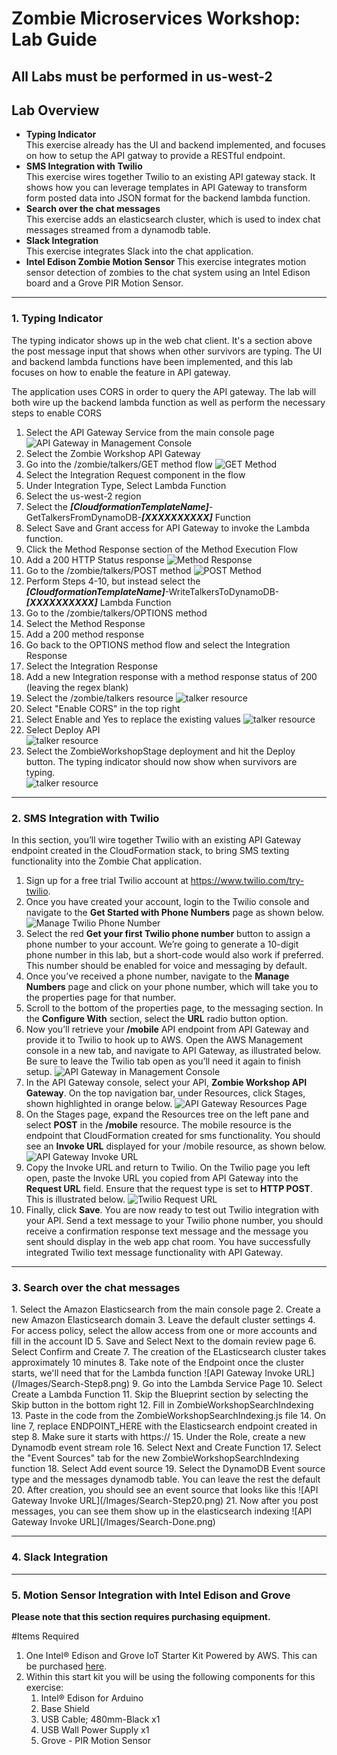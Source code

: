 <h1>Zombie Microservices Workshop: Lab Guide</h1>
<h2>All Labs must be performed in us-west-2</h2>
<h2>Lab Overview</h2>
  <ul>
    <li><b>Typing Indicator</b><br/>
        This exercise already has the UI and backend implemented, and focuses on how to setup the API gatway to provide a RESTful endpoint.</li>
    <li><b>SMS Integration with Twilio</b><br/>
        This exercise wires together Twilio to an existing API gateway stack.  It shows how you can leverage templates in API Gateway to transform form posted data into JSON format for the backend lambda function.</li>
    <li><b>Search over the chat messages</b><br/>
        This exercise adds an elasticsearch cluster, which is used to index chat messages streamed from a dynamodb table.</li>
    <li><b>Slack Integration</b><br/>
        This exercise integrates Slack into the chat application.</li>
    <li><b>Intel Edison Zombie Motion Sensor</b>
        This exercise integrates motion sensor detection of zombies to the chat system using an Intel Edison board and a Grove PIR Motion Sensor.</li>
  </ul>
<hr/>
<h3>1. Typing Indicator</h3>
<p>The typing indicator shows up in the web chat client.  It's a section above the post message input that shows when other survivors are typing.  The UI and backend lambda functions have been implemented, and this lab focuses on how to enable the feature in API gateway.</p>
<p> The application uses CORS in order to query the API gateway.  The lab will both wire up the backend lambda function as well as perform the necessary steps to enable CORS</p>

1. Select the API Gateway Service from the main console page
![API Gateway in Management Console](/Images/Typing-Step1.png)
2. Select the Zombie Workshop API Gateway
3. Go into the /zombie/talkers/GET method flow
![GET Method](/Images/Typing-Step3.png)
4. Select the Integration Request component in the flow
5. Under Integration Type, Select Lambda Function
6. Select the us-west-2 region
7. Select the <b><i>[CloudformationTemplateName]</i></b>-GetTalkersFromDynamoDB-<b><i>[XXXXXXXXXX]</i></b> Function
8. Select Save and Grant access for API Gateway to invoke the Lambda function.
9. Click the Method Response section of the Method Execution Flow
10. Add a 200 HTTP Status response
![Method Response](/Images/Typing-Step10.png)
11. Go to the /zombie/talkers/POST method
![POST Method](/Images/Typing-Step11.png)
12. Perform Steps 4-10, but instead select the <b><i>[CloudformationTemplateName]</i></b>-WriteTalkersToDynamoDB-<b><i>[XXXXXXXXXX]</i></b> Lambda Function
13. Go to the /zombie/talkers/OPTIONS method
14. Select the Method Response
15. Add a 200 method response
16. Go back to the OPTIONS method flow and select the Integration Response
17. Select the Integration Response
18. Add a new Integration response with a method response status of 200 (leaving the regex blank)
19. Select the /zombie/talkers resource
![talker resource](/Images/Typing-Step19.png)
20. Select "Enable CORS" in the top right
21. Select Enable and Yes to replace the existing values
![talker resource](/Images/Typing-Step21.png)
22. Select Deploy API <br/>
![talker resource](/Images/Typing-Step22.png)
23. Select the ZombieWorkshopStage deployment and hit the Deploy button. The typing indicator should now show when survivors are typing.<br/>
![talker resource](/Images/Typing-Done.png)

<hr/>
<h3>2. SMS Integration with Twilio</h3>
<p>In this section, you’ll wire together Twilio with an existing API Gateway endpoint created in the CloudFormation stack, to bring SMS texting functionality into the Zombie Chat application.</p>

1. Sign up for a free trial Twilio account at https://www.twilio.com/try-twilio.
2. Once you have created your account, login to the Twilio console and navigate to the **Get Started with Phone Numbers** page as shown below. ![Manage Twilio Phone Number](/Images/Twilio-Step2.png)
3. Select the red **Get your first Twilio phone number** button to assign a phone number to your account. We’re going to generate a 10-digit phone number in this lab, but a short-code would also work if preferred. This number should be enabled for voice and messaging by default.
4. Once you’ve received a phone number, navigate to the **Manage Numbers** page and click on your phone number, which will take you to the properties page for that number.
5. Scroll to the bottom of the properties page, to the messaging section. In the **Configure With** section, select the **URL** radio button option.
6. Now you’ll retrieve your **/mobile** API endpoint from API Gateway and provide it to Twilio to hook up to AWS. Open the AWS Management console in a new tab, and navigate to API Gateway, as illustrated below. Be sure to leave the Twilio tab open as you’ll need it again to finish setup. ![API Gateway in Management Console](/Images/Twilio-Step6.png)
7. In the API Gateway console, select your API, **Zombie Workshop API Gateway**. On the top navigation bar, under Resources, click Stages, shown highlighted in orange below. ![API Gateway Resources Page](/Images/Twilio-Step7.png)
8. On the Stages page, expand the Resources tree on the left pane and select **POST** in the **/mobile** resource. The mobile resource is the endpoint that CloudFormation created for sms functionality. You should see an **Invoke URL** displayed for your /mobile resource, as shown below. ![API Gateway Invoke URL](/Images/Twilio-Step8.png)
9. Copy the Invoke URL and return to Twilio. On the Twilio page you left open, paste the Invoke URL you copied from API Gateway into the **Request URL** field. Ensure that the request type is set to **HTTP POST**. This is illustrated below. ![Twilio Request URL](/Images/Twilio-Step9.png)
10. Finally, click **Save**. You are now ready to test out Twilio integration with your API. Send a text message to your Twilio phone number, you should receive a confirmation response text message and the message you sent should display in the web app chat room. You have successfully integrated Twilio text message functionality with API Gateway.

<hr/>
<h3>3. Search over the chat messages</h3>
1. Select the Amazon Elasticsearch from the main console page
2. Create a new Amazon Elasticsearch domain
3. Leave the default cluster settings
4. For access policy, select the allow access from one or more accounts and fill in the account ID
5. Save and Select Next to the domain review page
6. Select Confirm and Create
7. The creation of the ELasticsearch cluster takes approximately 10 minutes
8. Take note of the Endpoint once the cluster starts,  we'll need that for the Lambda function ![API Gateway Invoke URL](/Images/Search-Step8.png)
9. Go into the Lambda Service Page
10. Select Create a Lambda Function
11. Skip the Blueprint section by selecting the Skip button in the bottom right
12. Fill in ZombieWorkshopSearchIndexing
13. Paste in the code from the ZombieWorkshopSearchIndexing.js file
14. On line 7, replace ENDPOINT_HERE with the Elasticsearch endpoint created in step 8.  Make sure it starts with https://
15. Under the Role, create a new Dynamodb event stream role
16. Select Next and Create Function
17. Select the "Event Sources" tab for the new ZombieWorkshopSearchIndexing function
18. Select Add event source
19. Select the DynamoDB Event source type and the messages dynamodb table.  You can leave the rest the default
20. After creation, you should see an event source that looks like this 
![API Gateway Invoke URL](/Images/Search-Step20.png)
21. Now after you post messages, you can see them show up in the elasticsearch indexing 
![API Gateway Invoke URL](/Images/Search-Done.png)

<hr/>
<h3>4. Slack Integration</h3>
<hr/>

<h3>5. Motion Sensor Integration with Intel Edison and Grove</h3>
<b>Please note that this section requires purchasing equipment.</b>

#Items Required
1. One Intel® Edison and Grove IoT Starter Kit Powered by AWS. This can be purchased [here](http://www.amazon.com/gp/product/B0168KU5FK?*Version*=1&*entries*=0). <br/>
2. Within this start kit you will be using the following components for this exercise:<br/>
    1. Intel® Edison for Arduino<br/>
    2. Base Shield<br/>
    3. USB Cable; 480mm-Black x1<br/>
    4. USB Wall Power Supply x1<br/>
    5. Grove - PIR Motion Sensor
